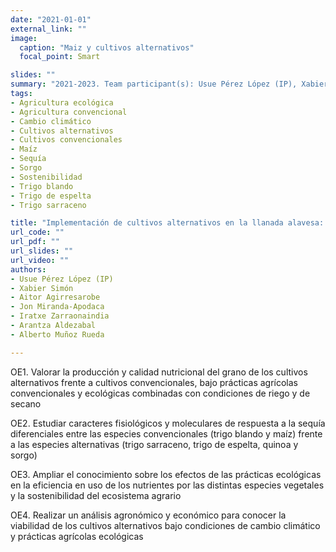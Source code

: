 ```yaml
---
date: "2021-01-01"
external_link: ""
image:
  caption: "Maiz y cultivos alternativos"
  focal_point: Smart

slides: ""
summary: "2021-2023. Team participant(s): Usue Pérez López (IP), Xabier Simón, Aitor Agirresarobe, Jon Miranda-Apodaca, Iratxe Zarraonaindia, Arantza Aldezabal, Alberto Muñoz Rueda"
tags:
- Agricultura ecológica
- Agricultura convencional
- Cambio climático
- Cultivos alternativos
- Cultivos convencionales
- Maíz
- Sequía
- Sorgo
- Sostenibilidad
- Trigo blando
- Trigo de espelta
- Trigo sarraceno

title: "Implementación de cultivos alternativos en la llanada alavesa: una respuesta sostenible a la demanda de alimento bajo condiciones de cambio climático"
url_code: ""
url_pdf: ""
url_slides: ""
url_video: ""
authors: 
- Usue Pérez López (IP)
- Xabier Simón
- Aitor Agirresarobe
- Jon Miranda-Apodaca
- Iratxe Zarraonaindia
- Arantza Aldezabal
- Alberto Muñoz Rueda

---
```


OE1. Valorar la producción y calidad nutricional del grano de los cultivos alternativos frente a cultivos convencionales, bajo prácticas agrícolas convencionales y ecológicas combinadas con condiciones de riego y de secano

OE2. Estudiar caracteres fisiológicos y moleculares de respuesta a la sequía diferenciales entre las especies convencionales (trigo blando y maíz) frente a las especies alternativas (trigo sarraceno, trigo de espelta, quinoa y sorgo)

OE3. Ampliar el conocimiento sobre los efectos de las prácticas ecológicas en la eficiencia en uso de los nutrientes por las distintas especies vegetales y la sostenibilidad del ecosistema agrario

OE4. Realizar un análisis agronómico y económico para conocer la viabilidad de los cultivos alternativos bajo condiciones de cambio climático y prácticas agrícolas ecológicas
